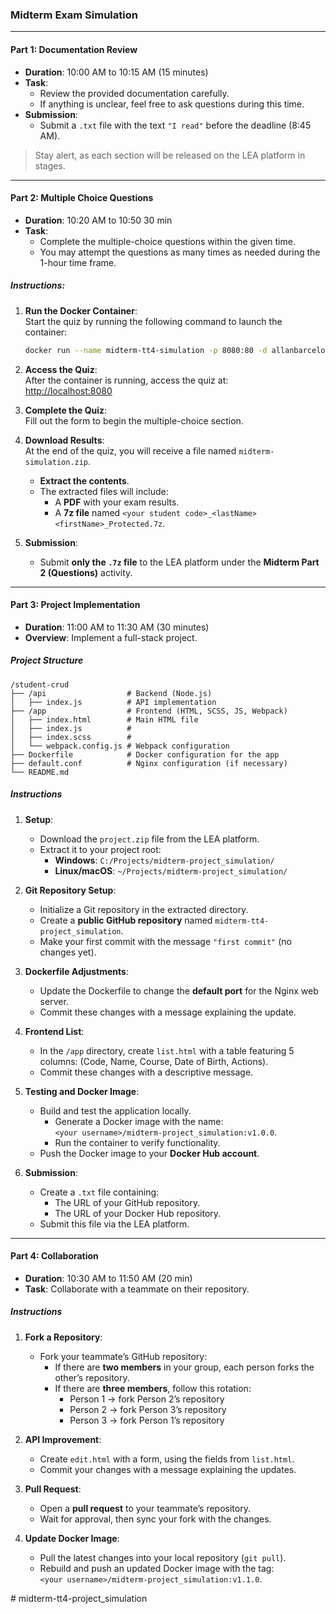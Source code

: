 ### **Midterm Exam Simulation**

---

#### **Part 1: Documentation Review**
- **Duration**: 10:00 AM to 10:15 AM (15 minutes)  
- **Task**:  
   - Review the provided documentation carefully.  
   - If anything is unclear, feel free to ask questions during this time.  
- **Submission**:  
   - Submit a `.txt` file with the text `"I read"` before the deadline (8:45 AM).  

> Stay alert, as each section will be released on the LEA platform in stages.

---

#### **Part 2: Multiple Choice Questions**
- **Duration**: 10:20 AM to 10:50 30 min  
- **Task**:  
   - Complete the multiple-choice questions within the given time.  
   - You may attempt the questions as many times as needed during the 1-hour time frame.  

##### **Instructions**:
1. **Run the Docker Container**:  
   Start the quiz by running the following command to launch the container:
   ```bash
   docker run --name midterm-tt4-simulation -p 8080:80 -d allanbarcelos/midterm-simulation-tt4:1.0.0
   ```

2. **Access the Quiz**:  
   After the container is running, access the quiz at:  
   [http://localhost:8080](http://localhost:8080)

3. **Complete the Quiz**:  
   Fill out the form to begin the multiple-choice section.  

4. **Download Results**:  
   At the end of the quiz, you will receive a file named `midterm-simulation.zip`.  
   - **Extract the contents**.  
   - The extracted files will include:
     - A **PDF** with your exam results.
     - A **7z file** named `<your student code>_<lastName><firstName>_Protected.7z`.

5. **Submission**:  
   - Submit **only the `.7z` file** to the LEA platform under the **Midterm Part 2 (Questions)** activity.

---

#### **Part 3: Project Implementation**
- **Duration**: 11:00 AM to 11:30 AM (30 minutes)  
- **Overview**: Implement a full-stack project.

##### **Project Structure**
```
/student-crud
├── /api                  # Backend (Node.js)
│   ├── index.js          # API implementation 
├── /app                  # Frontend (HTML, SCSS, JS, Webpack)
│   ├── index.html        # Main HTML file
│   ├── index.js          #
│   ├── index.scss        #
│   └── webpack.config.js # Webpack configuration
├── Dockerfile            # Docker configuration for the app
├── default.conf          # Nginx configuration (if necessary)
└── README.md
```

##### **Instructions**
1. **Setup**:  
   - Download the `project.zip` file from the LEA platform.  
   - Extract it to your project root:  
     - **Windows**: `C:/Projects/midterm-project_simulation/`  
     - **Linux/macOS**: `~/Projects/midterm-project_simulation/`  

2. **Git Repository Setup**:  
   - Initialize a Git repository in the extracted directory.  
   - Create a **public GitHub repository** named `midterm-tt4-project_simulation`.  
   - Make your first commit with the message `"first commit"` (no changes yet).  

3. **Dockerfile Adjustments**:  
   - Update the Dockerfile to change the **default port** for the Nginx web server.  
   - Commit these changes with a message explaining the update.

4. **Frontend List**:  
   - In the `/app` directory, create `list.html` with a table featuring 5 columns: (Code, Name, Course, Date of Birth, Actions).  
   - Commit these changes with a descriptive message.  

5. **Testing and Docker Image**:  
   - Build and test the application locally.  
     - Generate a Docker image with the name:  
       `<your username>/midterm-project_simulation:v1.0.0`.  
     - Run the container to verify functionality.  
   - Push the Docker image to your **Docker Hub account**.  

6. **Submission**:  
   - Create a `.txt` file containing:  
     - The URL of your GitHub repository.  
     - The URL of your Docker Hub repository.  
   - Submit this file via the LEA platform.

---

#### **Part 4: Collaboration**
- **Duration**: 10:30 AM to 11:50 AM (20 min)  
- **Task**: Collaborate with a teammate on their repository.

##### **Instructions**
1. **Fork a Repository**:  
   - Fork your teammate’s GitHub repository:  
     - If there are **two members** in your group, each person forks the other’s repository.  
     - If there are **three members**, follow this rotation:  
       - Person 1 → fork Person 2’s repository  
       - Person 2 → fork Person 3’s repository  
       - Person 3 → fork Person 1’s repository  

2. **API Improvement**:  
   - Create `edit.html` with a form, using the fields from `list.html`.  
   - Commit your changes with a message explaining the updates.  

3. **Pull Request**:  
   - Open a **pull request** to your teammate’s repository.  
   - Wait for approval, then sync your fork with the changes.

4. **Update Docker Image**:  
   - Pull the latest changes into your local repository (`git pull`).  
   - Rebuild and push an updated Docker image with the tag:  
     `<your username>/midterm-project_simulation:v1.1.0`.  

#   m i d t e r m - t t 4 - p r o j e c t _ s i m u l a t i o n  
 